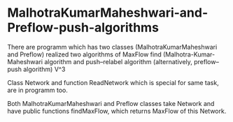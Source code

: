 # MalhotraKumarMaheshwari-and-Preflow-push-algorithms
There are programm which has two classes (MalhotraKumarMaheshwari and Preflow) realized two algorithms of MaxFlow find (Malhotra-Kumar-Maheshwari algorithm and push–relabel algorithm (alternatively, preflow–push algorithm) V^3

Class Network and function ReadNetwork which is special for same task, are in programm too.

Both MalhotraKumarMaheshwari and Preflow classes take Network and have public functions findMaxFlow, which returns MaxFlow of this Network.
